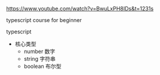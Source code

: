 https://www.youtube.com/watch?v=BwuLxPH8IDs&t=1231s

typescript course for beginner

typescript

- 核心类型
    - number 数字
    - string 字符串
    - boolean 布尔型